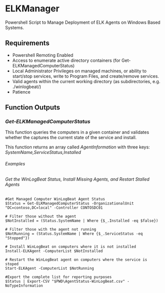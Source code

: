 # ELKManager
Powershell Script to Manage Deployment of ELK Agents on Windows Based Systems. 

## Requirements
* Powershell Remoting Enabled
* Access to enumerate active directory containers (for Get-ELKManagedComputerStatus)
* Local Administrator Privileges on managed machines, or ability to start/stop services, write to Program Files, and create/remove services. 
* Valid agents within the current working directory (as subdirectories, e.g. ./winlogbeat/)
* Patience

## Function Outputs
### _Get-ELKManagedComputerStatus_
This function queries the computers in a given container and validates whether the captures the current state of the service and install.

This function returns an array called _AgentInformation_ with three keys: _SystemName,ServiceStatus,Installed_

###### Examples


###### Get the WinLogBeat Status, Install Missing Agents, and Restart Stalled Agents
```
#Get Managed Computer WinLogBeat Agent Status
$Status = Get-ELKManagedComputerStatus -OrganizationalUnit "DC=contoso,DC=local" -Controller CONTOSDC01

# Filter those without the agent
$NotInstalled = (Status.SystemName | Where {$_.Installed -eq $false})

# Filter those with the agent not running
$NotRunning = (Status.SystemName | Where {$_.ServiceStatus -eq "Stopped"})

# Install WinLogBeat on computers where it is not installed
Install-ELKAgent -ComputerList $NotInstalled 

# Restart the WinLogBeat agent on computers where the service is stoped
Start-ELKAgent -ComputerList $NotRunning

#Export the complete list for reporting purposes
$Status | Export-CSV "$PWD\AgentStatus-WinLogBeat.csv" -NoTypeInformation

```

